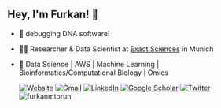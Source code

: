 ## Hey, I'm Furkan! 👋

- 🧬 debugging DNA software!
- 👨‍💻 Researcher & Data Scientist at [Exact Sciences](https://www.exactsciences.com/) in Munich
- 🎯 Data Science | AWS | Machine Learning | Bioinformatics/Computational Biology | Omics

    [![Website](https://img.shields.io/badge/-Personal%20Website-blueviolet.svg)](https://furkanmtorun.github.io/)
[![Gmail](https://img.shields.io/badge/-furkanmtorun@gmail.com-c14438?style=flat-square&logo=Gmail&logoColor=white&link=mailto:furkanmtorun@gmail.com)](mailto:furkanmtorun@gmail.com)
[![LinkedIn](https://img.shields.io/static/v1?label=LinkedIn&message=%20&color=blue&logo=LinkedIn&style=flat-square&logoColor=white)](https://www.linkedin.com/in/furkanmtorun/)
[![Google Scholar](https://img.shields.io/static/v1?label=Google%20Scholar&color=blue&logo=Web&message=%20&color=green&logo=&style=flat-square&logoColor=white)](https://scholar.google.com/citations?user=d5ZyOZ4AAAAJ)
[![Twitter](https://img.shields.io/static/v1?label=Twitter&message=%20&color=blue&logo=Twitter&style=flat-square&logoColor=white)](https://www.twitter.com/furkanmtorun/)
![furkanmtorun](https://komarev.com/ghpvc/?username=furkanmtorun&color=yellow)

